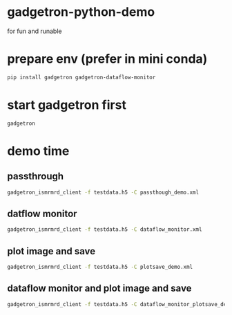 # gadgetron-python-demo
for fun and runable

# prepare env (prefer in mini conda)
```bash
pip install gadgetron gadgetron-dataflow-monitor
```

# start gadgetron first
```bash
gadgetron
```

# demo time
## passthrough
```bash
gadgetron_ismrmrd_client -f testdata.h5 -C passthough_demo.xml
```
## datflow monitor
```bash
gadgetron_ismrmrd_client -f testdata.h5 -C dataflow_monitor.xml
```
## plot image and save
```bash
gadgetron_ismrmrd_client -f testdata.h5 -C plotsave_demo.xml
```
## dataflow monitor and plot image and save
```bash
gadgetron_ismrmrd_client -f testdata.h5 -C dataflow_monitor_plotsave_demo.xml
```
